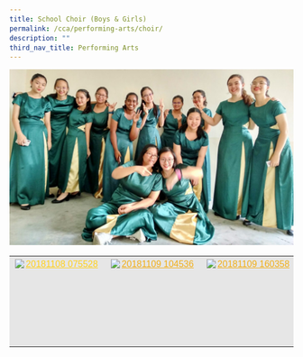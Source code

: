 ```yaml
---
title: School Choir (Boys & Girls)
permalink: /cca/performing-arts/choir/
description: ""
third_nav_title: Performing Arts
---
```

![](/images/choir%201.jpeg)

<table style="box-sizing: inherit; border-collapse: collapse; border-spacing: 0px; max-width: 100%; color: rgb(34, 34, 34); font-family: &quot;Source Sans Pro&quot;, sans-serif; font-size: 16px; font-style: normal; font-variant-ligatures: normal; font-variant-caps: normal; font-weight: 400; letter-spacing: normal; orphans: 2; text-align: center; text-transform: none; white-space: normal; widows: 2; word-spacing: 0px; -webkit-text-stroke-width: 0px; background-color: rgb(255, 255, 255); text-decoration-thickness: initial; text-decoration-style: initial; text-decoration-color: initial; width: 826.664px;"><tbody style="box-sizing: inherit;"><tr style="box-sizing: inherit; background: rgb(230, 230, 230);"><td style="box-sizing: inherit; padding: 5px 10px;"><a href="https://ganengsengsch.moe.edu.sg/wp-content/uploads/2019/03/20181108_075528.jpg" target="_blank" rel="noopener noreferrer" style="box-sizing: inherit; background-color: transparent; transition: all 0.25s ease-in-out 0s; outline: 0px; color: rgb(255, 208, 26); text-decoration: underline;"><img class="aligncenter wp-image-18853 size-thumbnail" src="https://ganengsengsch.moe.edu.sg/wp-content/uploads/2019/03/20181108_075528-150x150.jpg" alt="20181108 075528" width="150" height="150" style="box-sizing: inherit; border: 0px; vertical-align: middle; max-width: 100%; height: auto; margin: auto; display: block; clear: both;"></a></td><td style="box-sizing: inherit; padding: 5px 10px;"><a href="https://ganengsengsch.moe.edu.sg/wp-content/uploads/2019/03/20181109_104536.jpg" target="_blank" rel="noopener noreferrer" style="box-sizing: inherit; background-color: transparent; transition: all 0.25s ease-in-out 0s; color: rgb(241, 174, 22); text-decoration: underline;"><img class="aligncenter wp-image-18854 size-thumbnail" src="https://ganengsengsch.moe.edu.sg/wp-content/uploads/2019/03/20181109_104536-150x150.jpg" alt="20181109 104536" width="150" height="150" style="box-sizing: inherit; border: 0px; vertical-align: middle; max-width: 100%; height: auto; margin: auto; display: block; clear: both;"></a></td><td style="box-sizing: inherit; padding: 5px 10px;"><a href="https://ganengsengsch.moe.edu.sg/wp-content/uploads/2019/03/20181109_160358.jpg" target="_blank" rel="noopener noreferrer" style="box-sizing: inherit; background-color: transparent; transition: all 0.25s ease-in-out 0s; color: rgb(241, 174, 22); text-decoration: underline;"><img class="aligncenter wp-image-18855 size-thumbnail" src="https://ganengsengsch.moe.edu.sg/wp-content/uploads/2019/03/20181109_160358-150x150.jpg" alt="20181109 160358" width="150" height="150" style="box-sizing: inherit; border: 0px; vertical-align: middle; max-width: 100%; height: auto; margin: auto; display: block; clear: both;"></a></td><td style="box-sizing: inherit; padding: 5px 10px;"><a href="https://ganengsengsch.moe.edu.sg/wp-content/uploads/2019/03/20181110_154020.jpg" target="_blank" rel="noopener noreferrer" style="box-sizing: inherit; background-color: transparent; transition: all 0.25s ease-in-out 0s; color: rgb(241, 174, 22); text-decoration: underline;"><img class="aligncenter wp-image-18856 size-thumbnail" src="https://ganengsengsch.moe.edu.sg/wp-content/uploads/2019/03/20181110_154020-150x150.jpg" alt="20181110 154020" width="150" height="150" style="box-sizing: inherit; border: 0px; vertical-align: middle; max-width: 100%; height: auto; margin: auto; display: block; clear: both;"></a></td><td style="box-sizing: inherit; padding: 5px 10px;"><a href="https://ganengsengsch.moe.edu.sg/wp-content/uploads/2019/03/20190312_172951.jpg" target="_blank" rel="noopener noreferrer" style="box-sizing: inherit; background-color: transparent; transition: all 0.25s ease-in-out 0s; color: rgb(241, 174, 22); text-decoration: underline;"><img class="aligncenter wp-image-18857 size-thumbnail" src="https://ganengsengsch.moe.edu.sg/wp-content/uploads/2019/03/20190312_172951-150x150.jpg" alt="20190312 172951" width="150" height="150" style="box-sizing: inherit; border: 0px; vertical-align: middle; max-width: 100%; height: auto; margin: auto; display: block; clear: both;"></a></td></tr></tbody></table>